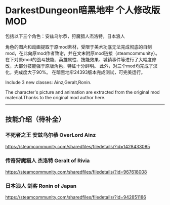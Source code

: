 # DarkestDungeon暗黑地牢 个人修改版MOD
包括以下三个角色：安兹乌尔恭，狩魔猎人杰洛特，日本浪人

角色的图片和动画提取于原mod素材，受限于美术功底无法完成彻底的自制mod，在此向原mod作者致谢，并在文末附原mod链接（steamcommunity）。
在下对原mod的战斗技能、英雄属性、技能效果、城镇事件等进行了大幅度修改，大部分技能强于原版角色，特征十分鲜明。
此外，对三个mod均完成了汉化，完成度大于90%。
在暗黑地牢24393版本完成测试，可完美运行。

Include 3 new classes: Ainz,Geralt,Ronin.

The character's picture and animation are extracted from the original mod material.Thanks to the original mod author here.

***
## 技能介绍（待补全）
### 不死者之王    安兹乌尔恭   OverLord Ainz
https://steamcommunity.com/sharedfiles/filedetails/?id=1428433085
### 传奇狩魔猎人   杰洛特   Geralt of Rivia
https://steamcommunity.com/sharedfiles/filedetails/?id=967618008
### 日本浪人  剑客   Ronin of Japan
https://steamcommunity.com/sharedfiles/filedetails/?id=942851186
